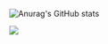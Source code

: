 ![Anurag's GitHub stats](https://github-readme-stats.vercel.app/api?username=pouyan-asg&count_private=true&show_icons=true&theme=yeblu&bg_color=00000000&hide_border=True)

<img src="https://github-readme-stats.vercel.app/api/top-langs?username=pouyan-asg&layout=compact&theme=yeblu&bg_color=00000000&hide_border=True"/>
